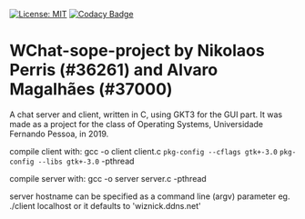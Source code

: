 [![License: MIT](https://img.shields.io/badge/License-MIT-green.svg)](https://opensource.org/licenses/MIT)
[![Codacy Badge](https://app.codacy.com/project/badge/Grade/5517acd2d6ef471f8fdf080800b7ef8e)](https://www.codacy.com/gh/wiznick79/WChat-sope-project/dashboard?utm_source=github.com&amp;utm_medium=referral&amp;utm_content=wiznick79/WChat-sope-project&amp;utm_campaign=Badge_Grade)

# WChat-sope-project by Nikolaos Perris (#36261) and Alvaro Magalhães (#37000)
A chat server and client, written in C, using GKT3 for the GUI part.
It was made as a project for the class of Operating Systems, Universidade Fernando Pessoa, in 2019.

compile client with: 
gcc -o client client.c `pkg-config --cflags gtk+-3.0` `pkg-config --libs gtk+-3.0` -pthread

compile server with:
gcc -o server server.c -pthread

server hostname can be specified as a command line (argv) parameter eg. ./client localhost
or it defaults to 'wiznick.ddns.net'
